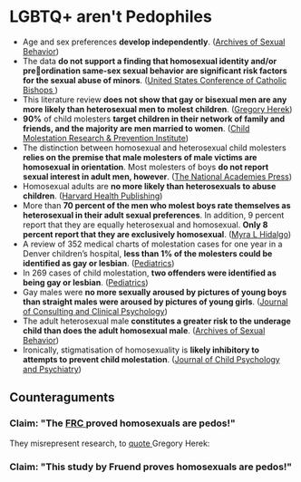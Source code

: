 # LGBTQ+ aren't Pedophiles

* Age and sex preferences **develop independently**. \([Archives of Sexual Behavior](https://www.queensu.ca/psychology/sites/webpublish.queensu.ca.psycwww/files/files/Faculty/Vern%20Qunisey/Silverthorne_Quinsey-2000.pdf)\)
* The data **do not support a finding that homosexual identity and/or preordination same-sex sexual behavior are significant risk factors for the sexual abuse of minors**. \([United States Conference of Catholic Bishops  ](https://www.bishop-accountability.org/reports/2011_05_18_John_Jay_Causes_and_Context_Report.pdf)\)
* This literature review **does not show that gay or bisexual men are any more likely than heterosexual men to molest children**. \([Gregory Herek](https://0x0.la/u/P2jYp76.pdf)\)
* **90%** of child molesters **target children in their network of family and friends, and the majority are men married to women**. \([Child Molestation Research & Prevention Institute](https://www.cmrpi.org/pages/tell_others_the_facts.html)\)
* The distinction between homosexual and heterosexual child molesters **relies on the premise that male molesters of male victims are homosexual in orientation**. Most molesters of boys **do not report sexual interest in adult men, however**. \([The National Academies Press](https://0x0.la/u/VYUOLUV.pdf#page=158)\)
* Homosexual adults are **no more likely than heterosexuals to abuse children**. \([Harvard Health Publishing](https://web.archive.org/web/20210429130147/https://www.health.harvard.edu/newsletter_article/pessimism-about-pedophilia)\)
* More than **70 percent of the men who molest boys rate themselves as heterosexual in their adult sexual preferences**. In addition, 9 percent report that they are equally heterosexual and homosexual. **Only 8 percent report that they are exclusively homosexual**. \([Myra L Hidalgo](https://rb.gy/emzzid)\)
* A review of 352 medical charts of molestation cases for one year in a Denver children’s hospital, **less than 1% of the molesters could be identified as gay or lesbian**. \([Pediatrics](https://pubmed.ncbi.nlm.nih.gov/8008535/)\)
* In 269 cases of child molestation, **two offenders were identified as being gay or lesbian**. \([Pediatrics](https://pediatrics.aappublications.org/content/94/1/41)\)
* Gay males were **no more sexually aroused by pictures of young boys than straight males were aroused by pictures of young girls**. \([Journal of Consulting and Clinical Psychology](https://dacemirror.sci-hub.st/journal-article/818283806aa95fb243b9a1badbbaebc0/freund1989.pdf)\)
*  The adult heterosexual male **constitutes a greater risk to the underage child than does the adult homosexual male**. \([Archives of Sexual Behavior](https://zero.sci-hub.se/650/86b797f086fe846a581e52716b2cda0c/groth1978.pdf)\)
* Ironically, stigmatisation of homosexuality is **likely inhibitory to attempts to prevent child molestation**. \([Journal of Child Psychology and Psychiatry](https://sci-hub.st/10.1111/j.1469-7610.1992.tb00862.x)\)

## Counteraguments

### Claim: "The [FRC ](https://web.archive.org/web/20050211233643/http://www.frc.org/get.cfm?i=IS02E3)proved homosexuals are pedos!"

They misrepresent research, to [quote ](https://0x0.la/u/P2jYp76.pdf#page=9)Gregory Herek:

>

### Claim: "This study by Fruend proves homosexuals are pedos!"







